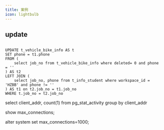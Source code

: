 ```yaml
---
title: 案例
icon: lightbulb
---
```



## update

```

UPDATE t_vehicle_bike_info AS t
SET phone = t1.phone
FROM (
    select job_no from t_vehicle_bike_info where deleted= 0 and phone = ''
) AS t2
LEFT JOIN (
    select job_no, phone from t_info_student where workspace_id = 'HZBB' and phone != ''
) AS t1 on t2.job_no = t1.job_no
WHERE t.job_no = t2.job_no
```


select client_addr, count(1) from pg_stat_activity group by client_addr



show max_connections;


alter system set max_connections=1000;
